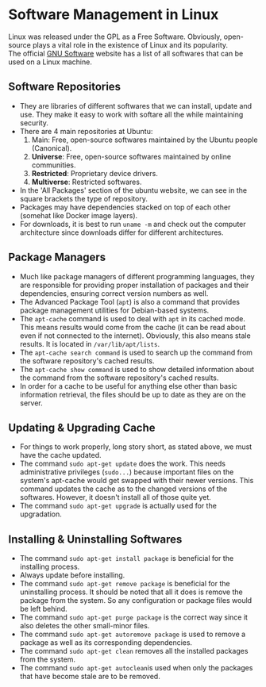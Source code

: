 # Software Management in Linux

Linux was released under the GPL as a Free Software. Obviously, open-source plays a vital role in the existence of Linux and its popularity. <br />
The official <a href="https://www.gnu.org/software/software.html">GNU Software</a> website has a list of all softwares that can be used on a Linux machine.


## Software Repositories

- They are libraries of different softwares that we can install, update and use. They make it easy to work with softare all the while maintaining security.
- There are 4 main repositories at Ubuntu:
    1. Main: Free, open-source softwares maintained by the Ubuntu people (Canonical).
    1. **Universe**: Free, open-source softwares maintained by online communities.
    1. **Restricted**: Proprietary device drivers.
    1. **Multiverse**: Restricted softwares.
- In the 'All Packages' section of the ubuntu website, we can see in the square brackets the type of repository. 
- Packages may have dependencies stacked on top of each other (somehat like Docker image layers).
- For downloads, it is best to run `uname -m` and check out the computer architecture since downloads differ for different architectures.


## Package Managers

- Much like package managers of different programming languages, they are responsible for providing proper installation of packages and their dependencies, ensuring correct version numbers as well.
- The Advanced Package Tool (`apt`) is also a command that provides package management utilities for Debian-based systems.
- The `apt-cache` command is used to deal with `apt` in its cached mode. This means results would come from the cache (it can be read about even if not connected to the internet). Obviously, this also means stale results. It is located in `/var/lib/apt/lists`.
- The `apt-cache search command` is used to search up the command from the software repository's cached results.
- The `apt-cache show command` is used to show detailed information about the command from the software repository's cached results.
- In order for a cache to be useful for anything else other than basic information retrieval, the files should be up to date as they are on the server.


## Updating & Upgrading Cache

- For things to work properly, long story short, as stated above, we must have the cache updated.
- The command `sudo apt-get update` does the work. This needs administrative privileges (`sudo...`) because important files on the system's apt-cache would get swapped with their newer versions. This command updates the cache as to the changed versions of the softwares. However, it doesn't install all of those quite yet.
- The command `sudo apt-get upgrade` is actually used for the upgradation.


## Installing & Uninstalling Softwares

- The command `sudo apt-get install package` is beneficial for the installing process.
- Always update before installing.
- The command `sudo apt-get remove package` is beneficial for the uninstalling process. It should be noted that all it does is remove the package from the system. So any configuration or package files would be left behind.
- The command `sudo apt-get purge package` is the correct way since it also deletes the other small-minor files.
- The command `sudo apt-get autoremove package` is used to remove a package as well as its corresponding dependencies.
- The command `sudo apt-get clean` removes all the installed packages from the system.
- The command `sudo apt-get autoclean`is used when only the packages that have become stale are to be removed.